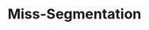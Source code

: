 ---
title: "Miss-Segmentation"

categories: ['']

tags: ['Miss', 'Segmentation']

arwords: 'خطأ في تقطيع أو تقسيم الجمل'

arexps: []

enwords: ['Miss-Segmentation']

enexps: []

arlexicons: 'خ'

enlexicons: 'M'

authors: ['Ruqayya Roshdy']

translators: ['']

citations: 'تطبيقات الذكاء الاصطناعي في خدمة اللغة العربية'

sources: 'مركز الملك عبدالله بن عبدالعزيز الدولي لخدمة اللغة العربية'

word: "true"

slug: ""
---